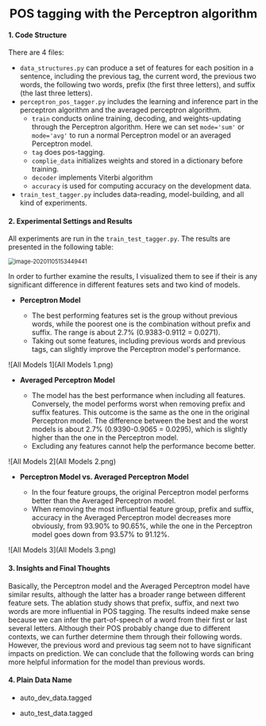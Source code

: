 <p style='LINE-HEIGHT:20px'> </p>
<div style="TEXT-ALIGN:center; FONT-SIZE:24px"><b>POS tagging with the Perceptron algorithm</b></div>

<p style='LINE-HEIGHT:6px'> </p>

#### 1. Code Structure

There are 4 files:

* `data_structures.py` can produce a set of features for each position in a sentence, including the previous tag, the current word, the previous two words, the following two words, prefix (the first three letters), and suffix (the last three letters).
* `perceptron_pos_tagger.py` includes the learning and inference part in the perceptron algorithm and the averaged perceptron algorithm.  
  * `train` conducts online training, decoding, and weights-updating through the Perceptron algorithm. Here we can set `mode='sum'` or `mode='avg'` to run a normal Perceptron model or an averaged Perceptron model.
  * `tag` does pos-tagging.
  * `complie_data` initializes weights and stored in a dictionary before training.  
  * `decoder` implements Viterbi algorithm
  * `accuracy` is used for computing accuracy on the development data.
* `train_test_tagger.py` includes data-reading, model-building, and all kind of experiments. 

<p style='LINE-HEIGHT:6px'> </p>

#### 2. Experimental Settings and Results

All experiments are run in the `train_test_tagger.py`. The results are presented in the following table:



<img src="image-20201105153449441.png" alt="image-20201105153449441" style="zoom:80%;" />



In order to further examine the results, I visualized them to see if their is any significant difference in different features sets and two kind of models.

<div style="page-break-after: always; break-after: page;"></div>
<p style='LINE-HEIGHT:20px'> </p>





* **Perceptron Model**
  
  * The best performing features set is the group without previous words, while the poorest one is the combination without prefix and suffix. The range is about 2.7% (0.9383-0.9112 = 0.0271).
  * Taking out some features, including previous words and previous tags, can slightly improve the Perceptron model's performance.
  
  

![All Models 1](All Models 1.png)





* **Averaged Perceptron Model**
  
  * The model has the best performance when including all features. Conversely, the model performs worst when removing prefix and suffix features. This outcome is the same as the one in the original Perceptron model. The difference between the best and the worst models is about 2.7% (0.9390-0.9065 = 0.0295), which is slightly higher than the one in the Perceptron model.
  * Excluding any features cannot help the performance become better.
  
  

![All Models 2](All Models 2.png)

<div style="page-break-after: always; break-after: page;"></div>
<p style='LINE-HEIGHT:20px'> </p>





* **Perceptron Model vs. Averaged Perceptron Model**
  
  * In the four feature groups, the original Perceptron model performs better than the Averaged Perceptron model. 
  * When removing the most influential feature group, prefix and suffix, accuracy in the Averaged Perceptron model decreases more obviously, from 93.90% to 90.65%, while the one in the Perceptron model goes down from 93.57% to 91.12%.
  
  

![All Models 3](All Models 3.png)





#### 3. Insights and Final Thoughts

Basically, the Perceptron model and the Averaged Perceptron model have similar results, although the latter has a broader range between different feature sets. The ablation study shows that prefix, suffix, and next two words are more influential in POS tagging. The results indeed make sense because we can infer the part-of-speech of a word from their first or last several letters. Although their POS probably change due to different contexts, we can further determine them through their following words.  However, the previous word and previous tag seem not to have significant impacts on prediction. We can conclude that the following words can bring more helpful information for the model than previous words.





#### 4. Plain Data Name

* auto_dev_data.tagged

* auto_test_data.tagged

